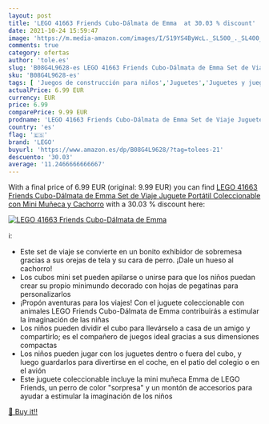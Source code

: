 ```yaml
---
layout: post
title: 'LEGO 41663 Friends Cubo-Dálmata de Emma  at 30.03 % discount'
date: 2021-10-24 15:59:47
image: 'https://m.media-amazon.com/images/I/519YS4ByWcL._SL500_._SL400_.jpg'
comments: true
category: ofertas
author: 'tole.es'
slug: 'B08G4L9628-es LEGO 41663 Friends Cubo-Dálmata de Emma Set de Viaje...'
sku: 'B08G4L9628-es'
tags: [ 'Juegos de construcción para niños','Juguetes','Juguetes y juegos','Muñecas y accesorios','lego', ]
actualPrice: 6.99 EUR
currency: EUR
price: 6.99
comparePrice: 9.99 EUR
prodname: 'LEGO 41663 Friends Cubo-Dálmata de Emma Set de Viaje Juguete Portátil Coleccionable con Mini Muñeca y Cachorro'
country: 'es'
flag: '🇪🇸'
brand: 'LEGO'
buyurl: 'https://www.amazon.es/dp/B08G4L9628/?tag=tolees-21'
descuento: '30.03'
average: '11.2466666666667'
---
```


With a final price of 6.99 EUR (original: 9.99 EUR) you can find [LEGO 41663 Friends Cubo-Dálmata de Emma Set de Viaje Juguete Portátil Coleccionable con Mini Muñeca y Cachorro](https://www.amazon.es/dp/B08G4L9628/?tag=tolees-21) with a  30.03 % discount here:

[![LEGO 41663 Friends Cubo-Dálmata de Emma ](https://m.media-amazon.com/images/I/519YS4ByWcL._SL500_._SL400_.jpg)](https://www.amazon.es/dp/B08G4L9628/?tag=tolees-21)

ℹ️:

- Este set de viaje se convierte en un bonito exhibidor de sobremesa gracias a sus orejas de tela y su cara de perro. ¡Dale un hueso al cachorro!
- Los cubos mini set pueden apilarse o unirse para que los niños puedan crear su propio minimundo decorado con hojas de pegatinas para personalizarlos
- ¡Propón aventuras para los viajes! Con el juguete coleccionable con animales LEGO Friends Cubo-Dálmata de Emma contribuirás a estimular la imaginación de las niñas
- Los niños pueden dividir el cubo para llevárselo a casa de un amigo y compartirlo; es el compañero de juegos ideal gracias a sus dimensiones compactas
- Los niños pueden jugar con los juguetes dentro o fuera del cubo, y luego guardarlos para divertirse en el coche, en el patio del colegio o en el avión
- Este juguete coleccionable incluye la mini muñeca Emma de LEGO Friends, un perro de color "sorpresa" y un montón de accesorios para ayudar a estimular la imaginación de los niños

[🛒 Buy it!!](https://www.amazon.es/dp/B08G4L9628/?tag=tolees-21)
